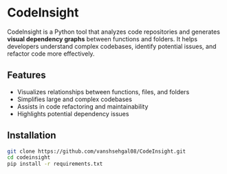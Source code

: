 # CodeInsight

CodeInsight is a Python tool that analyzes code repositories and generates **visual dependency graphs** between functions and folders. It helps developers understand complex codebases, identify potential issues, and refactor code more effectively.

## Features
- Visualizes relationships between functions, files, and folders  
- Simplifies large and complex codebases  
- Assists in code refactoring and maintainability  
- Highlights potential dependency issues  

## Installation
```bash
git clone https://github.com/vanshsehgal08/CodeInsight.git
cd codeinsight
pip install -r requirements.txt

